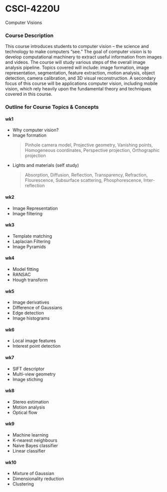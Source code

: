 # CSCI-4220U
Computer Visions


### Course Description
This course introduces students to computer vision – the science and technology to make computers “see.” The goal of computer vision is to develop computational machinery to extract useful information from images and videos. The course will study various steps of the overall image analysis pipeline. Topics covered will include: image formation, image representation, segmentation, feature extraction, motion analysis, object detection, camera calibration, and
3D visual reconstruction. A secondary focus of this course will be applications computer vision, including mobile vision, which rely heavily upon the fundamental theory and techniques covered in this course.

### Outline for Course Topics & Concepts
#### wk1
- Why computer vision?
- Image formation
    >Pinhole camera model, Projective geometry, Vanishing points, Homogeneous coordinates, Perspective projection, Orthographic projection
- Lights and materials (self study)
    >Absorption, Diffusion, Reflection, Transparency, Refraction, Flourescence, Subsurface scattering, Phosphorescence, Inter-reflection
#### wk2
- Image Representation
- Image filtering
#### wk3
- Template matching
- Laplacian Filtering
- Image Pyramids
#### wk4
- Model fitting
- RANSAC
- Hough transform
#### wk5
- Image derivatives
- Difference of Gaussians
- Edge detection
- Image histograms
#### wk6
- Local image features
- Interest point detection
#### wk7
- SIFT descriptor
- Multi-view geometry
- Image stiching
#### wk8
- Stereo estimation
- Motion analysis
- Optical flow
#### wk9
- Machine learning
- K-nearest neighbours
- Naive Bayes classifier
- Linear classifier
#### wk10
- Mixture of Gaussian
- Dimensionality reduction
- Clustering
